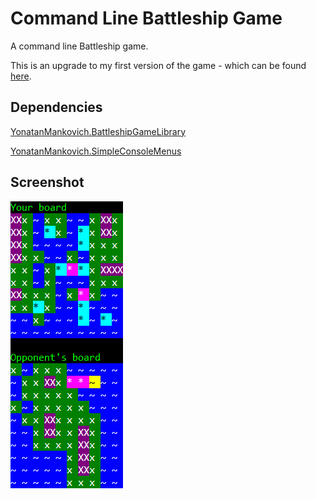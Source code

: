 # Command Line Battleship Game

A command line Battleship game.

This is an upgrade to my first version of the game - which can be found [here](https://github.com/yonimn2000/old-command-line-battleship).


## Dependencies

[YonatanMankovich.BattleshipGameLibrary](https://github.com/yonimn2000/battleship-game-library)

[YonatanMankovich.SimpleConsoleMenus](https://github.com/yonimn2000/simple-console-menus)

## Screenshot

![Gameplay](media/Gameplay.png)